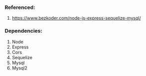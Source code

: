 ###  Referenced:
1.  https://www.bezkoder.com/node-js-express-sequelize-mysql/

###  Dependencies:
1.  Node
2.  Express
3.  Cors
4.  Sequelize
5.  Mysql
6.  Mysql2